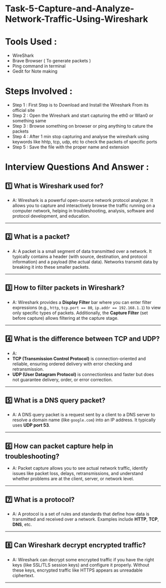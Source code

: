 # Task-5-Capture-and-Analyze-Network-Traffic-Using-Wireshark

# Tools Used :
- WireShark
- Brave Browser ( To generate packets )
- Ping command in terminal
- Gedit for Note making

# Steps Involved :
- Step 1 : First Step is to Download and Install the Wireshark From its official site 
- Step 2 : Open the Wireshark and start capturing the eth0 or Wlan0 or something same 
- Step 3 : Browse something on browser or ping anything to cature the packets 
- Step 4 : After 1 min stop capturing and analyse the wireshark using keywords like hhtp, tcp, udp, etc to check the packets of specific ports
- Step 5 : Save the file with the proper name and extension 

# Interview Questions And Answer :

## 1️⃣ What is Wireshark used for?
- A: Wireshark is a powerful open-source network protocol analyzer. It allows you to capture and interactively browse the traffic running on a computer network, helping in troubleshooting, analysis, software and protocol development, and education.

---

## 2️⃣ What is a packet?
- A: A packet is a small segment of data transmitted over a network. It typically contains a header (with source, destination, and protocol information) and a payload (the actual data). Networks transmit data by breaking it into these smaller packets.

---

## 3️⃣ How to filter packets in Wireshark?
- A: Wireshark provides a **Display Filter** bar where you can enter filter expressions (e.g., `http`, `tcp.port == 80`, `ip.addr == 192.168.1.1`) to view only specific types of packets. Additionally, the **Capture Filter** (set before capture) allows filtering at the capture stage.

---

## 4️⃣ What is the difference between TCP and UDP?
- A:
- **TCP (Transmission Control Protocol)** is connection-oriented and reliable, ensuring ordered delivery with error checking and retransmission.
- **UDP (User Datagram Protocol)** is connectionless and faster but does not guarantee delivery, order, or error correction.

---

## 5️⃣ What is a DNS query packet?
- A: A DNS query packet is a request sent by a client to a DNS server to resolve a domain name (like `google.com`) into an IP address. It typically uses **UDP port 53**.

---

## 6️⃣ How can packet capture help in troubleshooting?
- A: Packet capture allows you to see actual network traffic, identify issues like packet loss, delays, retransmissions, and understand whether problems are at the client, server, or network level.

---

## 7️⃣ What is a protocol?
- A: A protocol is a set of rules and standards that define how data is transmitted and received over a network. Examples include **HTTP**, **TCP**, **DNS**, etc.

---

## 8️⃣ Can Wireshark decrypt encrypted traffic?
- A: Wireshark can decrypt some encrypted traffic if you have the right keys (like SSL/TLS session keys) and configure it properly. Without these keys, encrypted traffic like HTTPS appears as unreadable ciphertext.

---

